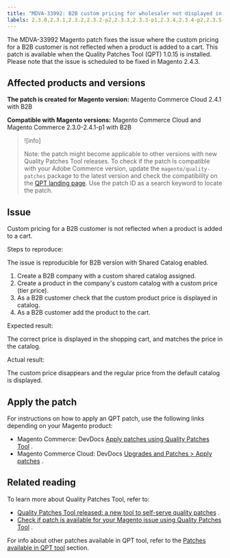 ```yaml
---
title: "MDVA-33992: B2B custom pricing for wholesaler not displayed in cart"
labels: 2.3.0,2.3.1,2.3.2,2.3.2-p2,2.3.3,2.3.3-p1,2.3.4,2.3.4-p2,2.3.5-p1,2.3.5-p2,2.3.6,2.4.0,2.4.0-p1,2.4.1,2.4.1-p1,B2B,QPT 1.0.15,QPT patches,Magento Commerce,Magento Commerce Cloud,Quality Patches Tool,custom price,support tools
---
```


The MDVA-33992 Magento patch fixes the issue where the custom pricing for a B2B customer is not reflected when a product is added to a cart. This patch is available when the Quality Patches Tool (QPT) 1.0.15 is installed. Please note that the issue is scheduled to be fixed in Magento 2.4.3.

## Affected products and versions

 **The patch is created for Magento version:** Magento Commerce Cloud 2.4.1 with B2B

 **Compatible with Magento versions:** Magento Commerce Cloud and Magento Commerce 2.3.0-2.4.1-p1 with B2B

>![info]
>
 >Note: the patch might become applicable to other versions with new Quality Patches Tool releases. To check if the patch is compatible with your Adobe Commerce version, update the `magento/quality-patches` package to the latest version and check the compatibility on the [QPT landing page](https://devdocs.magento.com/quality-patches/tool.html#patch-grid). Use the patch ID as a search keyword to locate the patch.

## Issue

Custom pricing for a B2B customer is not reflected when a product is added to a cart.

 <span class="wysiwyg-underline">Steps to reproduce:</span> 

The issue is reproducible for B2B version with Shared Catalog enabled.

1. Create a B2B company with a custom shared catalog assigned.
1. Create a product in the company's custom catalog with a custom price (tier price).
1. As a B2B customer check that the custom product price is displayed in catalog.
1. As a B2B customer add the product to the cart.

 <span class="wysiwyg-underline">Expected result:</span> 

The correct price is displayed in the shopping cart, and matches the price in the catalog.

 <span class="wysiwyg-underline">Actual result:</span> 

The custom price disappears and the regular price from the default catalog is displayed.

## Apply the patch

For instructions on how to apply an QPT patch, use the following links depending on your Magento product:

* Magento Commerce: DevDocs [Apply patches using Quality Patches Tool](https://devdocs.magento.com/guides/v2.4/comp-mgr/patching/mqp.html) .
* Magento Commerce Cloud: DevDocs [Upgrades and Patches > Apply patches](https://devdocs.magento.com/cloud/project/project-patch.html) .

## Related reading

To learn more about Quality Patches Tool, refer to:

* [Quality Patches Tool released: a new tool to self-serve quality patches](https://support.magento.com/hc/en-us/articles/360047139492) .
* [Check if patch is available for your Magento issue using Quality Patches Tool](https://support.magento.com/hc/en-us/articles/360047125252) .

For info about other patches available in QPT tool, refer to the [Patches available in QPT tool](https://support.magento.com/hc/en-us/sections/360010506631-Patches-available-in-QPT-tool-) section.